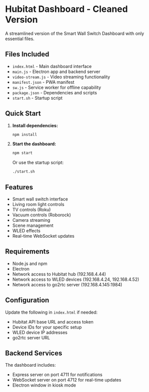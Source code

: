 # Hubitat Dashboard - Cleaned Version

A streamlined version of the Smart Wall Switch Dashboard with only essential files.

## Files Included

- `index.html` - Main dashboard interface
- `main.js` - Electron app and backend server
- `video-stream.js` - Video streaming functionality
- `manifest.json` - PWA manifest
- `sw.js` - Service worker for offline capability
- `package.json` - Dependencies and scripts
- `start.sh` - Startup script

## Quick Start

1. **Install dependencies:**
   ```bash
   npm install
   ```

2. **Start the dashboard:**
   ```bash
   npm start
   ```
   
   Or use the startup script:
   ```bash
   ./start.sh
   ```

## Features

- Smart wall switch interface
- Living room light controls
- TV controls (Roku)
- Vacuum controls (Roborock)
- Camera streaming
- Scene management
- WLED effects
- Real-time WebSocket updates

## Requirements

- Node.js and npm
- Electron
- Network access to Hubitat hub (192.168.4.44)
- Network access to WLED devices (192.168.4.24, 192.168.4.52)
- Network access to go2rtc server (192.168.4.145:1984)

## Configuration

Update the following in `index.html` if needed:
- Hubitat API base URL and access token
- Device IDs for your specific setup
- WLED device IP addresses
- go2rtc server URL

## Backend Services

The dashboard includes:
- Express server on port 4711 for notifications
- WebSocket server on port 4712 for real-time updates
- Electron window in kiosk mode 